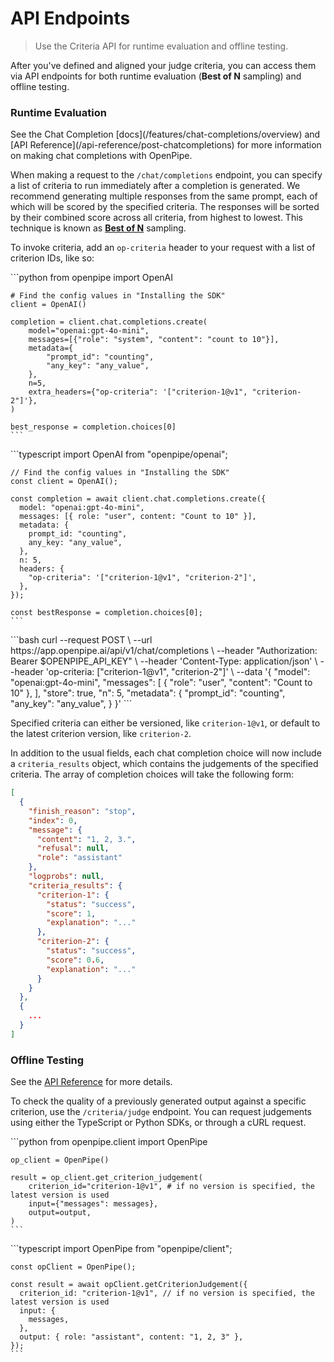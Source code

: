 # API Endpoints

> Use the Criteria API for runtime evaluation and offline testing.

After you've defined and aligned your judge criteria, you can access them via API endpoints for both runtime evaluation (**Best of N** sampling) and offline testing.

### Runtime Evaluation

<Info>
  See the Chat Completion [docs](/features/chat-completions/overview) and [API
  Reference](/api-reference/post-chatcompletions) for more information on making chat completions
  with OpenPipe.
</Info>

When making a request to the `/chat/completions` endpoint, you can specify a list of criteria to run immediately after a completion is generated. We recommend generating multiple responses from the same prompt, each of which will be scored by the specified criteria. The responses will be sorted by their combined score across all criteria, from highest to lowest. This technique is known as **[Best of N](https://huggingface.co/docs/trl/en/best_of_n)** sampling.

To invoke criteria, add an `op-criteria` header to your request with a list of criterion IDs, like so:

<Tabs>
  <Tab title="Python">
    ```python
    from openpipe import OpenAI

    # Find the config values in "Installing the SDK"
    client = OpenAI()

    completion = client.chat.completions.create(
        model="openai:gpt-4o-mini",
        messages=[{"role": "system", "content": "count to 10"}],
        metadata={
            "prompt_id": "counting",
            "any_key": "any_value",
        },
        n=5,
        extra_headers={"op-criteria": '["criterion-1@v1", "criterion-2"]'},
    )

    best_response = completion.choices[0]
    ```
  </Tab>

  <Tab title="NodeJS">
    ```typescript
    import OpenAI from "openpipe/openai";

    // Find the config values in "Installing the SDK"
    const client = OpenAI();

    const completion = await client.chat.completions.create({
      model: "openai:gpt-4o-mini",
      messages: [{ role: "user", content: "Count to 10" }],
      metadata: {
        prompt_id: "counting",
        any_key: "any_value",
      },
      n: 5,
      headers: {
        "op-criteria": '["criterion-1@v1", "criterion-2"]',
      },
    });

    const bestResponse = completion.choices[0];
    ```
  </Tab>

  <Tab title="cURL">
    ```bash
    curl --request POST \
    --url https://app.openpipe.ai/api/v1/chat/completions \
    --header "Authorization: Bearer $OPENPIPE_API_KEY" \
    --header 'Content-Type: application/json' \
    --header 'op-criteria: ["criterion-1@v1", "criterion-2"]' \
    --data '{
    "model": "openai:gpt-4o-mini",
    "messages": [
        {
            "role": "user",
            "content": "Count to 10"
        },
    ],
    "store": true,
    "n": 5,
    "metadata": {
        "prompt_id": "counting",
        "any_key": "any_value",
    }
    }'
    ```
  </Tab>
</Tabs>

Specified criteria can either be versioned, like `criterion-1@v1`, or default to the latest criterion version, like `criterion-2`.

In addition to the usual fields, each chat completion choice will now include a `criteria_results` object, which contains the judgements of the specified criteria. The array of completion choices will take the following form:

```json
[
  {
    "finish_reason": "stop",
    "index": 0,
    "message": {
      "content": "1, 2, 3.",
      "refusal": null,
      "role": "assistant"
    },
    "logprobs": null,
    "criteria_results": {
      "criterion-1": {
        "status": "success",
        "score": 1,
        "explanation": "..."
      },
      "criterion-2": {
        "status": "success",
        "score": 0.6,
        "explanation": "..."
      }
    }
  },
  {
    ...
  }
]
```

### Offline Testing

<Info>See the [API Reference](/api-reference/post-criteriajudge) for more details.</Info>

To check the quality of a previously generated output against a specific criterion, use the `/criteria/judge` endpoint. You can request judgements using either the TypeScript or Python SDKs, or through a cURL request.

<Tabs>
  <Tab title="Python">
    ```python
    from openpipe.client import OpenPipe

    op_client = OpenPipe()

    result = op_client.get_criterion_judgement(
        criterion_id="criterion-1@v1", # if no version is specified, the latest version is used
        input={"messages": messages},
        output=output,
    )
    ```
  </Tab>

  <Tab title="NodeJS">
    ```typescript
    import OpenPipe from "openpipe/client";

    const opClient = OpenPipe();

    const result = await opClient.getCriterionJudgement({
      criterion_id: "criterion-1@v1", // if no version is specified, the latest version is used
      input: {
        messages,
      },
      output: { role: "assistant", content: "1, 2, 3" },
    });
    ```
  </Tab>
</Tabs>

```